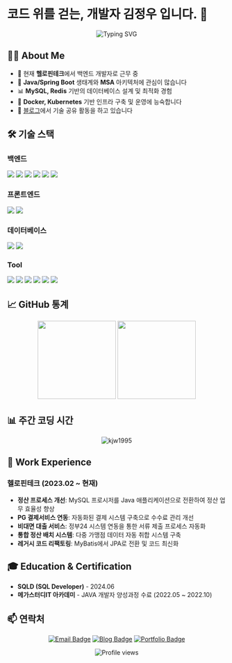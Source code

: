 # 코드 위를 걷는, 개발자 김정우 입니다. 👋
<div align="center">
  <img src="https://readme-typing-svg.herokuapp.com?font=Fira+Code&size=27&duration=3000&pause=1000&color=2E8B57&width=435&lines=Java+백엔드+개발자;" alt="Typing SVG" />
</div>

## 👨‍💻 About Me
- 🔭 현재 **헬로핀테크**에서 백엔드 개발자로 근무 중
- 🌱 **Java/Spring Boot** 생태계와 **MSA** 아키텍처에 관심이 많습니다
- 📊 **MySQL, Redis** 기반의 데이터베이스 설계 및 최적화 경험
- 🚀 **Docker, Kubernetes** 기반 인프라 구축 및 운영에 능숙합니다
- 📝 [블로그](https://velog.io/@kjw1995)에서 기술 공유 활동을 하고 있습니다

## 🛠️ 기술 스택
### 백엔드
<p>
  <img src="https://img.shields.io/badge/Java-007396?style=for-the-badge&logo=java&logoColor=white" />
  <img src="https://img.shields.io/badge/Spring-6DB33F?style=for-the-badge&logo=spring&logoColor=white" />
  <img src="https://img.shields.io/badge/Spring_Boot-6DB33F?style=for-the-badge&logo=spring-boot&logoColor=white" />
  <img src="https://img.shields.io/badge/Spring_Security-6DB33F?style=for-the-badge&logo=spring-security&logoColor=white" />
  <img src="https://img.shields.io/badge/Spring_Batch-6DB33F?style=for-the-badge&logo=spring&logoColor=white" />
  <img src="https://img.shields.io/badge/JPA-59666C?style=for-the-badge&logo=hibernate&logoColor=white" />
</p>

### 프론트엔드
<p>
  <img src="https://img.shields.io/badge/JavaScript-F7DF1E?style=for-the-badge&logo=javascript&logoColor=black" />
  <img src="https://img.shields.io/badge/jQuery-0769AD?style=for-the-badge&logo=jquery&logoColor=white" />
</p>

### 데이터베이스
<p>
  <img src="https://img.shields.io/badge/MySQL-4479A1?style=for-the-badge&logo=mysql&logoColor=white" />
  <img src="https://img.shields.io/badge/Redis-DC382D?style=for-the-badge&logo=redis&logoColor=white" />
</p>

### Tool
<p>
  <img src="https://img.shields.io/badge/Docker-2496ED?style=for-the-badge&logo=docker&logoColor=white" />
  <img src="https://img.shields.io/badge/Kubernetes-326CE5?style=for-the-badge&logo=kubernetes&logoColor=white" />
  <img src="https://img.shields.io/badge/GitLab-FCA121?style=for-the-badge&logo=gitlab&logoColor=white" />
  <img src="https://img.shields.io/badge/Jenkins-D24939?style=for-the-badge&logo=jenkins&logoColor=white" />
  <img src="https://img.shields.io/badge/ArgoCD-EF7B4D?style=for-the-badge&logo=argo&logoColor=white" />
  <img src="https://img.shields.io/badge/Grafana-F46800?style=for-the-badge&logo=grafana&logoColor=white" />
</p>

## 📈 GitHub 통계
<div align="center">
  <img height="180em" src="https://github-readme-stats.vercel.app/api?username=kjw1995&show_icons=true&theme=vue&include_all_commits=true&count_private=true"/>
  <img height="180em" src="https://github-readme-stats.vercel.app/api/top-langs/?username=kjw1995&layout=compact&langs_count=7&theme=vue"/>
</div>

## 📊 주간 코딩 시간
<div align="center">
  <img src="https://github-readme-streak-stats.herokuapp.com/?user=kjw1995&theme=vue" alt="kjw1995" />
</div>

## 🚀 Work Experience
### 헬로핀테크 (2023.02 ~ 현재)
- **정산 프로세스 개선**: MySQL 프로시저를 Java 애플리케이션으로 전환하여 정산 업무 효율성 향상
- **PG 결제서비스 연동**: 자동화된 결제 시스템 구축으로 수수료 관리 개선
- **비대면 대출 서비스**: 정부24 시스템 연동을 통한 서류 제출 프로세스 자동화
- **통합 정산 배치 시스템**: 다중 가맹점 데이터 자동 취합 시스템 구축
- **레거시 코드 리팩토링**: MyBatis에서 JPA로 전환 및 코드 최신화

## 🎓 Education & Certification
- **SQLD (SQL Developer)** - 2024.06
- **메가스터디IT 아카데미** - JAVA 개발자 양성과정 수료 (2022.05 ~ 2022.10)

## 📫 연락처
<div align="center">
  
[![Email Badge](https://img.shields.io/badge/-Email-d14836?style=flat-square&logo=Gmail&logoColor=white&link=mailto:wjddn312@naver.com)](mailto:wjddn312@naver.com)
[![Blog Badge](https://img.shields.io/badge/-Blog-03C75A?style=flat-square&logo=Naver&logoColor=white&link=https://velog.io/@kjw1995)](https://velog.io/@kjw1995)
[![Portfolio Badge](https://img.shields.io/badge/-Portfolio-black?style=flat-square&logo=github&logoColor=white&link=https://kjw1995.github.io/about_kjw_dev.github.io)](https://kjw1995.github.io/about_kjw_dev.github.io)
  
</div>

<div align="center">
  <img src="https://komarev.com/ghpvc/?username=kjw1995&color=green" alt="Profile views" />
</div>
